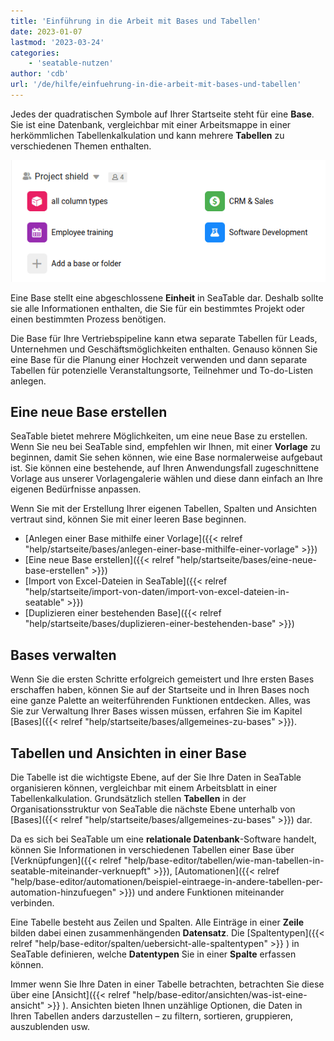 ```yaml
---
title: 'Einführung in die Arbeit mit Bases und Tabellen'
date: 2023-01-07
lastmod: '2023-03-24'
categories:
    - 'seatable-nutzen'
author: 'cdb'
url: '/de/hilfe/einfuehrung-in-die-arbeit-mit-bases-und-tabellen'
---
```


Jedes der quadratischen Symbole auf Ihrer Startseite steht für eine **Base**. Sie ist eine Datenbank, vergleichbar mit einer Arbeitsmappe in einer herkömmlichen Tabellenkalkulation und kann mehrere **Tabellen** zu verschiedenen Themen enthalten.

![Base Übersicht in SeaTable](images/base-overview.png)

Eine Base stellt eine abgeschlossene **Einheit** in SeaTable dar. Deshalb sollte sie alle Informationen enthalten, die Sie für ein bestimmtes Projekt oder einen bestimmten Prozess benötigen.

Die Base für Ihre Vertriebspipeline kann etwa separate Tabellen für Leads, Unternehmen und Geschäftsmöglichkeiten enthalten. Genauso können Sie eine Base für die Planung einer Hochzeit verwenden und dann separate Tabellen für potenzielle Veranstaltungsorte, Teilnehmer und To-do-Listen anlegen.

## Eine neue Base erstellen

SeaTable bietet mehrere Möglichkeiten, um eine neue Base zu erstellen. Wenn Sie neu bei SeaTable sind, empfehlen wir Ihnen, mit einer **Vorlage** zu beginnen, damit Sie sehen können, wie eine Base normalerweise aufgebaut ist. Sie können eine bestehende, auf Ihren Anwendungsfall zugeschnittene Vorlage aus unserer Vorlagengalerie wählen und diese dann einfach an Ihre eigenen Bedürfnisse anpassen.

Wenn Sie mit der Erstellung Ihrer eigenen Tabellen, Spalten und Ansichten vertraut sind, können Sie mit einer leeren Base beginnen.

- [Anlegen einer Base mithilfe einer Vorlage]({{< relref "help/startseite/bases/anlegen-einer-base-mithilfe-einer-vorlage" >}})
- [Eine neue Base erstellen]({{< relref "help/startseite/bases/eine-neue-base-erstellen" >}})
- [Import von Excel-Dateien in SeaTable]({{< relref "help/startseite/import-von-daten/import-von-excel-dateien-in-seatable" >}})
- [Duplizieren einer bestehenden Base]({{< relref "help/startseite/bases/duplizieren-einer-bestehenden-base" >}})

## Bases verwalten

Wenn Sie die ersten Schritte erfolgreich gemeistert und Ihre ersten Bases erschaffen haben, können Sie auf der Startseite und in Ihren Bases noch eine ganze Palette an weiterführenden Funktionen entdecken. Alles, was Sie zur Verwaltung Ihrer Bases wissen müssen, erfahren Sie im Kapitel [Bases]({{< relref "help/startseite/bases/allgemeines-zu-bases" >}}).

## Tabellen und Ansichten in einer Base

Die Tabelle ist die wichtigste Ebene, auf der Sie Ihre Daten in SeaTable organisieren können, vergleichbar mit einem Arbeitsblatt in einer Tabellenkalkulation. Grundsätzlich stellen **Tabellen** in der Organisationsstruktur von SeaTable die nächste Ebene unterhalb von [Bases]({{< relref "help/startseite/bases/allgemeines-zu-bases" >}}) dar.

Da es sich bei SeaTable um eine **relationale Datenbank**\-Software handelt, können Sie Informationen in verschiedenen Tabellen einer Base über [Verknüpfungen]({{< relref "help/base-editor/tabellen/wie-man-tabellen-in-seatable-miteinander-verknuepft" >}}), [Automationen]({{< relref "help/base-editor/automationen/beispiel-eintraege-in-andere-tabellen-per-automation-hinzufuegen" >}}) und andere Funktionen miteinander verbinden.

Eine Tabelle besteht aus Zeilen und Spalten. Alle Einträge in einer **Zeile** bilden dabei einen zusammenhängenden **Datensatz**. Die [Spaltentypen]({{< relref "help/base-editor/spalten/uebersicht-alle-spaltentypen" >}}
) in SeaTable definieren, welche **Datentypen** Sie in einer **Spalte** erfassen können.

Immer wenn Sie Ihre Daten in einer Tabelle betrachten, betrachten Sie diese über eine [Ansicht]({{< relref "help/base-editor/ansichten/was-ist-eine-ansicht" >}}
). Ansichten bieten Ihnen unzählige Optionen, die Daten in Ihren Tabellen anders darzustellen – zu filtern, sortieren, gruppieren, auszublenden usw.

